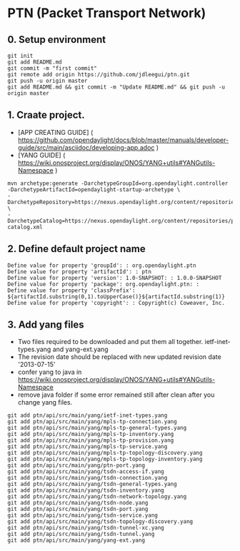 # PTN (Packet Transport Network)

## 0. Setup environment
```
git init
git add README.md
git commit -m "first commit"
git remote add origin https://github.com/jdleegui/ptn.git
git push -u origin master
git add README.md && git commit -m "Update README.md" && git push -u origin master
```
## 1. Craate project.
- [APP CREATING GUIDE] ( https://github.com/opendaylight/docs/blob/master/manuals/developer-guide/src/main/asciidoc/developing-app.adoc )
- [YANG GUIDE] ( https://wiki.onosproject.org/display/ONOS/YANG+utils#YANGutils-Namespace )
``` 
mvn archetype:generate -DarchetypeGroupId=org.opendaylight.controller -DarchetypeArtifactId=opendaylight-startup-archetype \
-DarchetypeRepository=https://nexus.opendaylight.org/content/repositories/public/ \
-DarchetypeCatalog=https://nexus.opendaylight.org/content/repositories/public/archetype-catalog.xml 
```
## 2. Define default project name
```
Define value for property 'groupId': : org.opendaylight.ptn
Define value for property 'artifactId': : ptn
Define value for property 'version': 1.0-SNAPSHOT: : 1.0.0-SNAPSHOT
Define value for property 'package': org.opendaylight.ptn: :
Define value for property 'classPrefix': ${artifactId.substring(0,1).toUpperCase()}${artifactId.substring(1)}
Define value for property 'copyright': : Copyright(c) Coweaver, Inc.
```
## 3. Add yang files
- Two files required to be downloaded and put them all together. ietf-inet-types.yang and yang-ext.yang
- The revision date should be replaced with new updated revision date '2013-07-15'
- confer yang to java in https://wiki.onosproject.org/display/ONOS/YANG+utils#YANGutils-Namespace
- remove java folder if some error remained still after clean after you change yang files.
```
git add ptn/api/src/main/yang/ietf-inet-types.yang 
git add ptn/api/src/main/yang/mpls-tp-connection.yang 
git add ptn/api/src/main/yang/mpls-tp-general-types.yang
git add ptn/api/src/main/yang/mpls-tp-inventory.yang
git add ptn/api/src/main/yang/mpls-tp-provision.yang
git add ptn/api/src/main/yang/mpls-tp-service.yang
git add ptn/api/src/main/yang/mpls-tp-topology-discovery.yang
git add ptn/api/src/main/yang/mpls-tp-topology-inventory.yang
git add ptn/api/src/main/yang/ptn-port.yang
git add ptn/api/src/main/yang/tsdn-access-if.yang
git add ptn/api/src/main/yang/tsdn-connection.yang
git add ptn/api/src/main/yang/tsdn-general-types.yang
git add ptn/api/src/main/yang/tsdn-inventory.yang
git add ptn/api/src/main/yang/tsdn-network-topology.yang
git add ptn/api/src/main/yang/tsdn-node.yang
git add ptn/api/src/main/yang/tsdn-port.yang
git add ptn/api/src/main/yang/tsdn-service.yang
git add ptn/api/src/main/yang/tsdn-topology-discovery.yang
git add ptn/api/src/main/yang/tsdn-tunnel-xc.yang
git add ptn/api/src/main/yang/tsdn-tunnel.yang
git add ptn/api/src/main/yang/yang-ext.yang 
```
